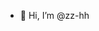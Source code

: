 - 👋 Hi, I’m @zz-hh


<!---
zz-hh/zz-hh is a ✨ special ✨ repository because its `README.md` (this file) appears on your GitHub profile.
You can click the Preview link to take a look at your changes.
--->
